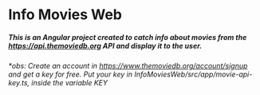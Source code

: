 # Info Movies Web

##### This is an Angular project created to catch info about movies from the https://api.themoviedb.org API and display it to the user.

###### *obs: Create an account in  https://www.themoviedb.org/account/signup and get a key for free. Put your key in InfoMoviesWeb/src/app/movie-api-key.ts, inside the variable KEY
